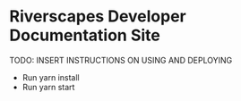 # Riverscapes Developer Documentation Site 

TODO: INSERT INSTRUCTIONS ON USING AND DEPLOYING

- Run yarn install
- Run yarn start